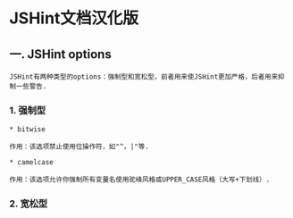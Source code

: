 JSHint文档汉化版
=================

## 一. JSHint options

    JSHint有两种类型的options：强制型和宽松型，前者用来使JSHint更加严格，后者用来抑制一些警告.


### 1. 强制型
  
    * bitwise
    
    作用：该选项禁止使用位操作符，如"^，|"等.
    
    * camelcase
  
    作用：该选项允许你强制所有变量名使用驼峰风格或UPPER_CASE风格（大写+下划线）.
    

### 2. 宽松型

